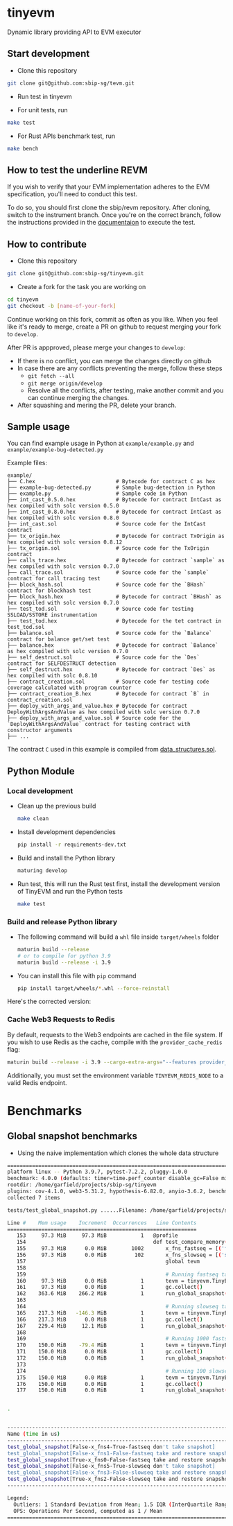 # tinyevm

Dynamic library providing API to EVM executor


## Start development

* Clone this repository

``` bash
git clone git@github.com:sbip-sg/tevm.git
```


* Run test in tinyevm

- For unit tests, run

``` bash
make test
```

- For Rust APIs benchmark test, run

``` bash
make bench
```


## How to test the underline REVM


If you wish to verify that your EVM implementation adheres to the EVM specification, you'll need to conduct this test.

To do so, you should first clone the sbip/revm repository. After cloning, switch to the instrument branch. Once you're on the correct branch, follow the instructions provided in the [documentaion](https://github.com/sbip-sg/revm#running-eth-tests) to execute the test.


## How to contribute

* Clone this repository

``` bash
git clone git@github.com:sbip-sg/tinyevm.git
```

* Create a fork for the task you are working on


``` bash
cd tinyevm
git checkout -b [name-of-your-fork]
```

Continue working on this fork, commit as often as you like. When you
feel like it's ready to merge, create a PR on github to request
merging your fork to `develop`.

After PR is appproved, please merge your changes to `develop`:
  * If there is no conflict, you can merge the changes directly on github
  * In case there are any conflicts preventing the merge, follow these steps
    * `git fetch --all`
    * `git merge origin/develop`
    * Resolve all the conflicts, after testing, make another commit and you can continue merging the changes.
  * After squashing and mering the PR, delete your branch.


## Sample usage

You can find example usage in Python at `example/example.py` and `example/example-bug-detected.py`

Example files:

``` text
example/
├── C.hex                          # Bytecode for contract C as hex
├── example-bug-detected.py        # Sample bug-detection in Python
├── example.py                     # Sample code in Python
├── int_cast_0.5.0.hex             # Bytecode for contract IntCast as hex compiled with solc version 0.5.0
├── int_cast_0.8.0.hex             # Bytecode for contract IntCast as hex compiled with solc version 0.8.0
├── int_cast.sol                   # Source code for the IntCast contract
├── tx_origin.hex                  # Bytecode for contract TxOrigin as hex compiled with solc version 0.8.12
├── tx_origin.sol                  # Source code for the TxOrigin contract
├── calls_trace.hex                # Bytecode for contract `sample` as hex compiled with solc version 0.7.0
├── call_trace.sol                 # Source code for the `sample` contract for call tracing test
├── block_hash.sol                 # Source code for the `BHash` contract for blockhash test
├── block_hash.hex                 # Bytecode for contract `BHash` as hex compiled with solc version 0.7.0
├── test_tod.sol                   # Source code for testing SSLOAD/SSTORE instrumentation
├── test_tod.hex                   # Bytecode for the tet contract in test_tod.sol
├── balance.sol                    # Source code for the `Balance` contract for balance get/set test
├── balance.hex                    # Bytecode for contract `Balance` as hex compiled with solc version 0.7.0
├── self_destruct.sol              # Source code for the `Des` contract for SELFDESTRUCT detection
├── self_destruct.hex              # Bytecode for contract `Des` as hex compiled with solc 0.8.10
├── contract_creation.sol          # Source code for testing code coverage calculated with program counter
├── contract_creation_B.hex        # Bytecode for contract `B` in contract_creation.sol
├── deploy_with_args_and_value.hex # Bytecode for contract DeployWithArgsAndValue as hex compiled with solc version 0.7.0
├── deploy_with_args_and_value.sol # Source code for the `DeployWithArgsAndValue` contract for testing contract with constructor arguments
├── ...
```

The contract `C` used in this example is compiled from [data_structures.sol](https://github.com/cassc/evm-play/tree/main/contracts).


## Python Module

### Local development

* Clean up the previous build

    ``` bash
    make clean
    ```

* Install development dependencies

    ``` bash
    pip install -r requirements-dev.txt
    ```

* Build and install the Python library

    ``` bash
    maturing develop
    ```
* Run test, this will run the Rust test first, install the development version of TinyEVM and run the Python tests

    ``` bash
    make test
    ```

### Build and release Python library

* The following command will build a `whl` file inside `target/wheels` folder
    ``` bash
    maturin build --release
    # or to compile for python 3.9
    maturin build --release -i 3.9
    ```
* You can install this file with `pip` command
    ``` bash
    pip install target/wheels/*.whl --force-reinstall
    ```

Here's the corrected version:

### Cache Web3 Requests to Redis

By default, requests to the Web3 endpoints are cached in the file system. If you wish to use Redis as the cache, compile with the `provider_cache_redis` flag:

```bash
maturin build --release -i 3.9 --cargo-extra-args="--features provider_cache_redis"
```

Additionally, you must set the environment variable `TINYEVM_REDIS_NODE` to a valid Redis endpoint.

# Benchmarks

## Global snapshot benchmarks

* Using the naive implementation which clones the whole data structure

``` bash
============================================================================================================= test session starts ==============================================================================================================
platform linux -- Python 3.9.7, pytest-7.2.2, pluggy-1.0.0
benchmark: 4.0.0 (defaults: timer=time.perf_counter disable_gc=False min_rounds=5 min_time=0.000005 max_time=1.0 calibration_precision=10 warmup=False warmup_iterations=100000)
rootdir: /home/garfield/projects/sbip-sg/tinyevm
plugins: cov-4.1.0, web3-5.31.2, hypothesis-6.82.0, anyio-3.6.2, benchmark-4.0.0, xdist-3.3.1
collected 7 items

tests/test_global_snapshot.py ......Filename: /home/garfield/projects/sbip-sg/tinyevm/tests/test_global_snapshot.py

Line #    Mem usage    Increment  Occurrences   Line Contents
=============================================================
   153     97.3 MiB     97.3 MiB           1   @profile
   154                                         def test_compare_memory():
   155     97.3 MiB      0.0 MiB        1002       x_fns_fastseq = [('fast_seq()', 1 + 5 * i) for i in range(1, 1000)]
   156     97.3 MiB      0.0 MiB         102       x_fns_slowseq = [('slow_seq()', 1 + 5 * 50 * i) for i in range(1, 100)]
   157                                             global tevm
   158
   159                                             # Running fastseq taking 100 snapshots
   160     97.3 MiB      0.0 MiB           1       tevm = tinyevm.TinyEVM()
   161     97.3 MiB      0.0 MiB           1       gc.collect()
   162    363.6 MiB    266.2 MiB           1       run_global_snapshot(True, x_fns_fastseq, take_snapshot_after_each_tx=True)
   163
   164                                             # Running slowseq taking 100 snapshots
   165    217.3 MiB   -146.3 MiB           1       tevm = tinyevm.TinyEVM()
   166    217.3 MiB      0.0 MiB           1       gc.collect()
   167    229.4 MiB     12.1 MiB           1       run_global_snapshot(True, x_fns_slowseq, take_snapshot_after_each_tx=True)
   168
   169                                             # Running 1000 fastseq without taking snapshots
   170    150.0 MiB    -79.4 MiB           1       tevm = tinyevm.TinyEVM()
   171    150.0 MiB      0.0 MiB           1       gc.collect()
   172    150.0 MiB      0.0 MiB           1       run_global_snapshot(True, x_fns_fastseq, disable_snapshot=True)
   173
   174                                             # Running 100 slowseq without taking snapshots
   175    150.0 MiB      0.0 MiB           1       tevm = tinyevm.TinyEVM()
   176    150.0 MiB      0.0 MiB           1       gc.collect()
   177    150.0 MiB      0.0 MiB           1       run_global_snapshot(True, x_fns_slowseq, disable_snapshot=True)


.


------------------------------------------------------------------------------------------------------------------------------------ benchmark: 6 tests -----------------------------------------------------------------------------------------------------------------------------------
Name (time in us)                                                                                               Min                   Max                  Mean              StdDev                Median                 IQR            Outliers         OPS            Rounds  Iterations
-------------------------------------------------------------------------------------------------------------------------------------------------------------------------------------------------------------------------------------------------------------------------------------------
test_global_snapshot[False-x_fns4-True-fastseq don't take snapshot]                                        380.7210 (1.0)        864.9290 (1.0)        414.0279 (1.0)       47.1819 (1.0)        399.9720 (1.0)       14.6963 (1.0)       126;194  2,415.2963 (1.0)        1917           1
test_global_snapshot[False-x_fns1-False-fastseq take and restore snapshot, don't keep after restore]       395.2560 (1.04)     1,188.2490 (1.37)       432.9322 (1.05)      71.7241 (1.52)       408.4960 (1.02)      25.4053 (1.73)      165;235  2,309.8306 (0.96)       1899           1
test_global_snapshot[True-x_fns0-False-fastseq take and restore snapshot, keep after restore]              405.6830 (1.07)     1,157.2750 (1.34)       491.9984 (1.19)     129.4663 (2.74)       421.2585 (1.05)     100.5715 (6.84)        99;86  2,032.5268 (0.84)        448           1
test_global_snapshot[False-x_fns5-True-slowseq don't take snapshot]                                      4,965.2520 (13.04)    7,654.7660 (8.85)     5,348.2192 (12.92)    419.9397 (8.90)     5,206.4350 (13.02)    247.7357 (16.86)       12;12    186.9781 (0.08)        173           1
test_global_snapshot[False-x_fns3-False-slowseq take and restore snapshot, don't keep after restore]     4,989.4110 (13.11)    9,267.5720 (10.71)    5,320.8998 (12.85)    383.5033 (8.13)     5,216.9890 (13.04)    197.7330 (13.45)        7;11    187.9381 (0.08)        171           1
test_global_snapshot[True-x_fns2-False-slowseq take and restore snapshot, keep after restore]            5,056.2300 (13.28)    7,849.9280 (9.08)     5,392.2435 (13.02)    327.4688 (6.94)     5,311.0770 (13.28)    268.5015 (18.27)        15;6    185.4516 (0.08)        176           1
-------------------------------------------------------------------------------------------------------------------------------------------------------------------------------------------------------------------------------------------------------------------------------------------

Legend:
  Outliers: 1 Standard Deviation from Mean; 1.5 IQR (InterQuartile Range) from 1st Quartile and 3rd Quartile.
  OPS: Operations Per Second, computed as 1 / Mean
============================================================================================================== 7 passed in 8.21s ===============================================================================================================
```
